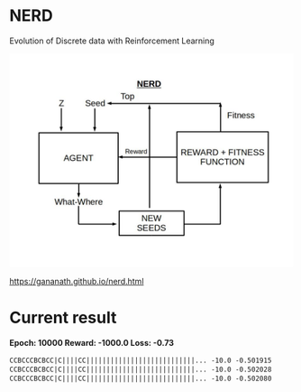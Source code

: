 # NERD
Evolution of Discrete data with Reinforcement Learning

![NERD](https://raw.githubusercontent.com/Gananath/gananath.github.io/master/images/nerd.jpg)

https://gananath.github.io/nerd.html

# Current result

**Epoch: 10000 Reward: -1000.0 Loss: -0.73**
```
CCBCCCBCBCC|C||||CC|||||||||||||||||||||||||||... -10.0 -0.501915 
CCBCCCBCBCC|C||||CC|||||||||||||||||||||||||||... -10.0 -0.502028 
CCBCCCBCBCC|C||||CC|||||||||||||||||||||||||||... -10.0 -0.502080
```


